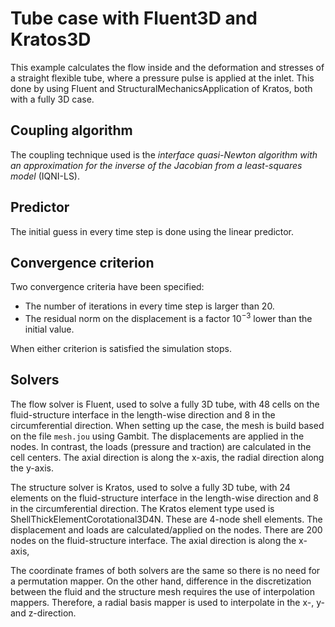 # Tube case with Fluent3D and Kratos3D

This example calculates the flow inside and the deformation and stresses of a straight flexible tube, where a pressure pulse is applied at the inlet.
This done by using Fluent and StructuralMechanicsApplication of Kratos, both with a fully 3D case.

## Coupling algorithm

The coupling technique used is the *interface quasi-Newton algorithm with an approximation for the inverse of the Jacobian from a least-squares model* (IQNI-LS).

## Predictor

The initial guess in every time step is done using the linear predictor.

## Convergence criterion

Two convergence criteria have been specified:
 - The number of iterations in every time step is larger than 20.
 - The residual norm on the displacement is a factor $10^{-3}$ lower than the initial value.
 
When either criterion is satisfied the simulation stops.
 
## Solvers

The flow solver is Fluent, used to solve a fully 3D tube,
with 48 cells on the fluid-structure interface in the length-wise direction and 8 in the circumferential direction.
When setting up the case, the mesh is build based on the file `mesh.jou` using Gambit.
The displacements are applied in the nodes. 
In contrast, the loads (pressure and traction) are calculated in the cell centers.
The axial direction is along the x-axis,
the radial direction along the y-axis.

The structure solver is Kratos, used to solve a fully 3D tube,
with 24 elements on the fluid-structure interface in the length-wise direction and 8 in the circumferential direction. 
The Kratos element type used is ShellThickElementCorotational3D4N. These are 4-node shell elements.
The displacement and loads are calculated/applied on the nodes. There are 200 nodes on the fluid-structure interface.
The axial direction is along the x-axis,

The coordinate frames of both solvers are the same so there is no need for a permutation mapper.
On the other hand, difference in the discretization between the fluid and the structure mesh requires the use of interpolation mappers.
Therefore, a radial basis mapper is used to interpolate in the x-, y- and z-direction.